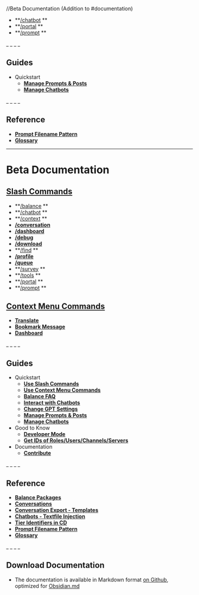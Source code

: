 //Beta Documentation (Addition to #documentation)

- **[/chatbot](https://discord.com/channels/1100933695986208849/1136865050045452328) **
- **[/portal](https://discord.com/channels/1100933695986208849/1128854588750053446) **
- **[/prompt](https://discord.com/channels/1100933695986208849/1128854636632223816) **




_ _
_ _
## Guides
- Quickstart
  - **[Manage Prompts & Posts](<https://discord.com/channels/1100933695986208849/1128859307232985151/1128859323192324116>)**
  - **[Manage Chatbots](<https://discord.com/channels/1100933695986208849/1128859307232985151/1135045933319602186>)**



_ _
_ _
## Reference
- **[Prompt Filename Pattern](<https://discord.com/channels/1100933695986208849/1128855362301337731>)**
- **[Glossary](<https://discord.com/channels/1100933695986208849/1128854716340776992>)**





---



# Beta Documentation

## [Slash Commands](https://discord.com/channels/1100933695986208849/1139918131737923614)
- **[/balance](https://discord.com/channels/1100933695986208849/1136860811189551195) **
- **[/chatbot](https://discord.com/channels/1100933695986208849/1136865050045452328) **
- **[/context](https://discord.com/channels/1100933695986208849/1136860935991083079) **
- **[/conversation](<https://discord.com/channels/1100933695986208849/1164286329165717575>)**
- **[/dashboard](<https://discord.com/channels/1100933695986208849/1179982709993504848>)**
- **[/debug](<https://discord.com/channels/1100933695986208849/1171403530649735169>)**
- **[/download](<https://discord.com/channels/1100933695986208849/1149342624931647608>)**
- **[/find](https://discord.com/channels/1100933695986208849/1136861683936141394) **
- **[/profile](<https://discord.com/channels/1100933695986208849/1153688751260840108>)**
- **[/queue](<https://discord.com/channels/1100933695986208849/1151210756411490385>)**
- **[/survey](https://discord.com/channels/1100933695986208849/1143120157342957610) **
- **[/tools](https://discord.com/channels/1100933695986208849/1136861862546391130) **
- **[/portal](https://discord.com/channels/1100933695986208849/1128854588750053446) **
- **[/prompt](https://discord.com/channels/1100933695986208849/1128854636632223816) **

## [Context Menu Commands](<https://discord.com/channels/1100933695986208849/1165481852358905888>)
- **[Translate](<https://discord.com/channels/1100933695986208849/1165482103316684950>)**
- **[Bookmark Message](<https://discord.com/channels/1100933695986208849/1171412052389146665>)**
- **[Dashboard](<https://discord.com/channels/1100933695986208849/1186804200840101888>)**






_ _
_ _
## Guides
- Quickstart
  - **[Use Slash Commands](<https://discord.com/channels/1100933695986208849/1139918131737923614>)**
  - **[Use Context Menu Commands](<https://discord.com/channels/1100933695986208849/1165481852358905888>)**
  - **[Balance FAQ](<https://discord.com/channels/1100933695986208849/1173620749827842078>)**
  - **[Interact with Chatbots](<https://discord.com/channels/1100933695986208849/1136860797977505832>)**
  - **[Change GPT Settings](<https://discord.com/channels/1100933695986208849/1173589636573057034>)**
  - **[Manage Prompts & Posts](<https://discord.com/channels/1100933695986208849/1128859307232985151/1128859323192324116>)**
  - **[Manage Chatbots](<https://discord.com/channels/1100933695986208849/1128859307232985151/1135045933319602186>)**
- Good to Know
  - **[Developer Mode](<https://discord.com/channels/1100933695986208849/1149283458905030696>)**
  - **[Get IDs of Roles/Users/Channels/Servers](<https://discord.com/channels/1100933695986208849/1149283993548759090>)**
- Documentation
  - **[Contribute](<https://discord.com/channels/1100933695986208849/1164373002897588244>)**





_ _
_ _
## Reference
- **[Balance Packages](<https://discord.com/channels/1100933695986208849/1173580792660775023>)**
- **[Conversations](<https://discord.com/channels/1100933695986208849/1168754593434439700>)**
- **[Conversation Export - Templates](<https://discord.com/channels/1100933695986208849/1164336383679275088>)**
- **[Chatbots - Textfile Injection](<https://discord.com/channels/1100933695986208849/1164348298774200351>)**
- **[Tier Identifiers in CD](<https://discord.com/channels/1100933695986208849/1128855183917596703>)**
- **[Prompt Filename Pattern](<https://discord.com/channels/1100933695986208849/1128855362301337731>)**
- **[Glossary](<https://discord.com/channels/1100933695986208849/1128854716340776992>)**




_ _
_ _
## Download Documentation
- The documentation is available in Markdown format [on Github](<https://github.com/collaborative-dynamics-ai/proompter-documentation>), optimized for [Obsidian.md](<https://obsidian.md/>)
